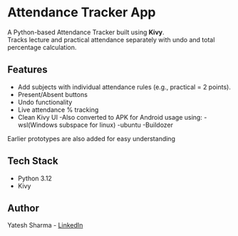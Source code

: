 # Attendance Tracker App

A Python-based Attendance Tracker built using **Kivy**.  
Tracks lecture and practical attendance separately with undo and total percentage calculation.

## Features
- Add subjects with individual attendance rules (e.g., practical = 2 points).
- Present/Absent buttons
- Undo functionality
- Live attendance % tracking
- Clean Kivy UI
-Also converted to APK for Android usage using:
   -wsl(Windows subspace for linux)
   -ubuntu
   -Buildozer

Earlier prototypes are also added for easy understanding

## Tech Stack
- Python 3.12
- Kivy

## Author
Yatesh Sharma - [LinkedIn](https://www.linkedin.com/in/yatesh-sharma/)
